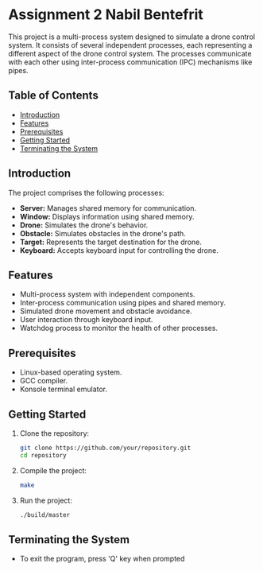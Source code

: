 # Assignment 2 Nabil Bentefrit

This project is a multi-process system designed to simulate a drone control system. It consists of several independent processes, each representing a different aspect of the drone control system. The processes communicate with each other using inter-process communication (IPC) mechanisms like pipes.

## Table of Contents
- [Introduction](#introduction)
- [Features](#features)
- [Prerequisites](#prerequisites)
- [Getting Started](#getting-started)
- [Terminating the System](#terminating-the-system)

## Introduction

The project comprises the following processes:
- **Server:** Manages shared memory for communication.
- **Window:** Displays information using shared memory.
- **Drone:** Simulates the drone's behavior.
- **Obstacle:** Simulates obstacles in the drone's path.
- **Target:** Represents the target destination for the drone.
- **Keyboard:** Accepts keyboard input for controlling the drone.

## Features

- Multi-process system with independent components.
- Inter-process communication using pipes and shared memory.
- Simulated drone movement and obstacle avoidance.
- User interaction through keyboard input.
- Watchdog process to monitor the health of other processes.

## Prerequisites

- Linux-based operating system.
- GCC compiler.
- Konsole terminal emulator.

## Getting Started

1. Clone the repository:

   ```bash
   git clone https://github.com/your/repository.git
   cd repository

2. Compile the project:
   ```bash
   make
   
3. Run the project: 
   ```bash
   ./build/master

## Terminating the System

- To exit the program, press 'Q' key when prompted
